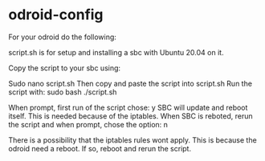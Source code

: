 # odroid-config

For your odroid do the following:



script.sh is for setup and installing a sbc with Ubuntu 20.04 on it.

Copy the script to your sbc using:



Sudo nano script.sh
Then copy and paste the script into script.sh
Run the script with: sudo bash ./script.sh



When prompt, first run of the script chose: y
SBC will update and reboot itself. This is needed because of the iptables.
When SBC is reboted, rerun the script and when prompt, chose the option: n





There is a possibility that the iptables rules wont apply. This is because the odroid need a reboot. If so, reboot and rerun the script.
